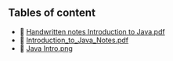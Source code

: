 ## Tables of content
- 📄 [Handwritten notes Introduction to Java.pdf](./Handwritten%20notes%20Introduction%20to%20Java.pdf)
- 📄 [Introduction_to_Java_Notes.pdf](./Introduction_to_Java_Notes.pdf)
- 📄 [Java Intro.png](./Java%20Intro.png)
